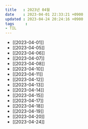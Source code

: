 ```yaml
---
title   : 2023년 04월
date    : 2023-04-01 22:33:21 +0900
updated : 2023-04-24 20:24:16 +0900
tags     : 
- TIL
---
```

- [[2023-04-01]]
- [[2023-04-05]]
- [[2023-04-06]]
- [[2023-04-07]]
- [[2023-04-08]]
- [[2023-04-10]]
- [[2023-04-11]]
- [[2023-04-12]]
- [[2023-04-13]]
- [[2023-04-14]]
- [[2023-04-15]]
- [[2023-04-17]]
- [[2023-04-18]]
- [[2023-04-19]]
- [[2023-04-20]]
- [[2023-04-24]]
